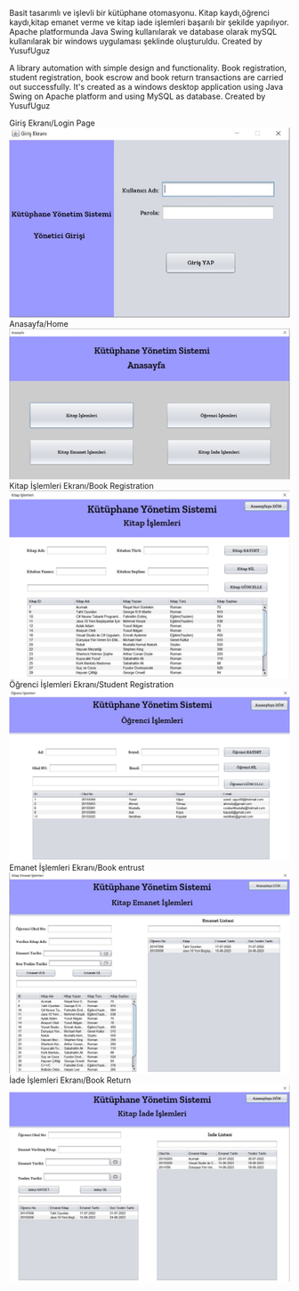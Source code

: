 Basit tasarımlı ve işlevli bir kütüphane otomasyonu.
Kitap kaydı,öğrenci kaydı,kitap emanet verme ve kitap iade işlemleri başarılı bir şekilde yapılıyor.
Apache platformunda Java Swing kullanılarak ve database olarak mySQL kullanılarak bir windows uygulaması şeklinde oluşturuldu.
Created by YusufUguz

A library automation with simple design and functionality.
Book registration, student registration, book escrow and book return transactions are carried out successfully.
It's created as a windows desktop application using Java Swing on Apache platform and using MySQL as database.
Created by YusufUguz

Giriş Ekranı/Login Page<br/>
![login](./girisekrani.JPG)<br/>
Anasayfa/Home<br/>
![home](./anasayfa.JPG)<br/>
Kitap İşlemleri Ekranı/Book Registration<br/>
![books](./kitapislemleri.JPG)<br/>
Öğrenci İşlemleri Ekranı/Student Registration<br/>
![student](./ogrenciislemleri.JPG)<br/>
Emanet İşlemleri Ekranı/Book entrust<br/>
![entrust](./emanet.JPG)<br/>
İade İşlemleri Ekranı/Book Return<br/>
![return](./iade.JPG)


